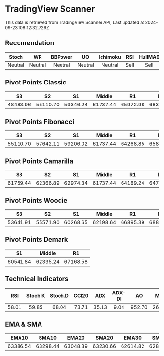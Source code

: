 # TradingView Scanner
This data is retrieved from TradingView Scanner API, Last updated at 2024-09-23T08:12:32.726Z

## Recomendation
| Stoch | WR | BBPower | UO | Ichimoku | RSI | HullMA9 |
| :---: | :---: | :---: | :---: | :---: | :---: | :---: |
| Neutral | Neutral | Neutral | Neutral | Neutral | Sell | Sell |

## Pivot Points Classic
| S3 | S2 | S1 | Middle | R1 | R2 | R3 |
| :---: | :---: | :---: | :---: | :---: | :---: | :---: |
| 48483.96 | 55110.70 | 59346.24 | 61737.44 | 65972.98 | 68364.18 | 74990.92 |

## Pivot Points Fibonacci
| S3 | S2 | S1 | Middle | R1 | R2 | R3 |
| :---: | :---: | :---: | :---: | :---: | :---: | :---: |
| 55110.70 | 57642.11 | 59206.02 | 61737.44 | 64268.85 | 65832.76 | 68364.18 |

## Pivot Points Camarilla
| S3 | S2 | S1 | Middle | R1 | R2 | R3 |
| :---: | :---: | :---: | :---: | :---: | :---: | :---: |
| 61759.44 | 62366.89 | 62974.34 | 61737.44 | 64189.24 | 64796.69 | 65404.14 |

## Pivot Points Woodie
| S3 | S2 | S1 | Middle | R1 | R2 | R3 |
| :---: | :---: | :---: | :---: | :---: | :---: | :---: |
| 53641.91 | 55571.90 | 60268.65 | 62198.64 | 66895.39 | 68825.38 | 73522.13 |

## Pivot Points Demark
| S1 | Middle | R1 |
| :---: | :---: | :---: |
| 60541.84 | 62335.24 | 67168.58 |

## Technical Indicators
| RSI | Stoch.K | Stoch.D | CCI20 | ADX | ADX-DI | AO | Mom | MACD | MACD | W.R | HullMA9 |
| :---: | :---: | :---: | :---: | :---: | :---: | :---: | :---: | :---: | :---: | :---: | :---: |
| 58.01 | 59.85 | 68.04 | 73.71 | 35.13 | 9.04 | 952.70 | 267.51 | 536.71 | 603.98 | -53.54 | 64002.39 |

## EMA & SMA
| EMA10 | SMA10 | EMA20 | SMA20 | EMA30 | SMA30 | EMA50 | SMA50 | EMA100 | SMA100 | EMA200 | SMA200 |
| :---: | :---: | :---: | :---: | :---: | :---: | :---: | :---: | :---: | :---: | :---: | :---: |
| 63386.54 | 63298.44 | 63048.39 | 63230.66 | 62614.82 | 62860.64 | 61766.92 | 61471.15 | 60498.95 | 59218.15 | 59976.59 | 59554.63 |